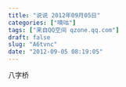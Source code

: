 ```yaml
---
title: "说说 2012年09月05日"
categories: ["嘀咕"]
tags: ["来自QQ空间 qzone.qq.com"]
draft: false
slug: "A6tvnc"
date: "2012-09-05 08:19:05"
---
```


八字桥
